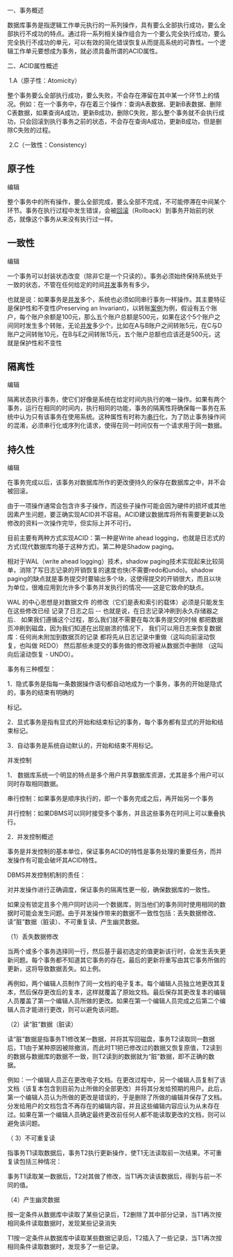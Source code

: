 一、事务概述     

​     数据库事务是指逻辑工作单元执行的一系列操作，具有要么全部执行成功，要么全部执行不成功的特点。通过将一系列相关操作组合为一个要么完全执行成功，要么完全执行不成功的单元，可以有效的简化错误恢复从而提高系统的可靠性。一个逻辑工作单元要想成为事务，就必须具备所谓的ACID属性。

二、ACID属性概述

​     1.A（原子性：Atomicity）

​          整个事务要么全部执行成功，要么失败，不会存在滞留在其中某一个环节上的情况。例如：在一个事务中，存在着三个操作：查询A表数据、更新B表数据、删除C表数据，如果查询A成功，更新B成功，删除C失败，那么整个事务就不会执行成功，只会回滚到执行事务之前的状态，不会存在查询A成功，更新B成功，但是删除C失败的过程。

​     2.C（一致性：Consistency）

## 原子性

编辑

整个事务中的所有操作，要么全部完成，要么全部不完成，不可能停滞在中间某个环节。事务在执行过程中发生错误，会被[回滚](http://baike.baidu.com/item/%E5%9B%9E%E6%BB%9A)（Rollback）到事务开始前的状态，就像这个事务从来没有执行过一样。

## 一致性

编辑

一个事务可以封装状态改变（除非它是一个只读的）。事务必须始终保持系统处于一致的状态，不管在任何给定的时间[并发](http://baike.baidu.com/item/%E5%B9%B6%E5%8F%91)事务有多少。

也就是说：如果事务是[并发](http://baike.baidu.com/item/%E5%B9%B6%E5%8F%91)多个，系统也必须如同串行事务一样操作。其主要特征是保护性和不变性(Preserving an Invariant)，以转账[案例](http://baike.baidu.com/item/%E6%A1%88%E4%BE%8B)为例，假设有五个账户，每个账户余额是100元，那么五个账户总额是500元，如果在这个5个账户之间同时发生多个转账，无论[并发](http://baike.baidu.com/item/%E5%B9%B6%E5%8F%91)多少个，比如在A与B账户之间转账5元，在C与D账户之间转账10元，在B与E之间转账15元，五个账户总额也应该还是500元，这就是保护性和不变性

## 隔离性

编辑

隔离状态执行事务，使它们好像是系统在给定时间内执行的唯一操作。如果有两个事务，运行在相同的时间内，执行相同的功能，事务的隔离性将确保每一事务在系统中认为只有该事务在使用系统。这种属性有时称为[串行](http://baike.baidu.com/item/%E4%B8%B2%E8%A1%8C)化，为了防止事务操作间的混淆，必须串行化或序列化请求，使得在同一时间仅有一个请求用于同一数据。

## 持久性

编辑

在事务完成以后，该事务对数据库所作的更改便持久的保存在数据库之中，并不会被回滚。

由于一项操作通常会包含许多子操作，而这些子操作可能会因为硬件的损坏或其他因素产生问题，要正确实现ACID并不容易。ACID建议数据库将所有需要更新以及修改的资料一次操作完毕，但实际上并不可行。

目前主要有两种方式实现ACID：第一种是Write ahead logging，也就是日志式的方式(现代数据库均基于这种方式)。第二种是Shadow paging。

相对于WAL（write ahead logging）技术，shadow paging技术实现起来比较简单，消除了写日志记录的开销恢复的速度也快(不需要redo和undo)。shadow paging的缺点就是事务提交时要输出多个块，这使得提交的开销很大，而且以块为单位，很难应用到允许多个事务并发执行的情况——这是它致命的缺点。

WAL 的中心思想是对数据文件 的修改（它们是表和索引的载体）必须是只能发生在这些修改已经 记录了日志之后 -- 也就是说，在日志记录冲刷到永久存储器之后． 如果我们遵循这个过程，那么我们就不需要在每次事务提交的时候 都把数据页冲刷到磁盘，因为我们知道在出现崩溃的情况下， 我们可以用日志来恢复数据库：任何尚未附加到数据页的记录 都将先从日志记录中重做（这叫向前滚动恢复，也叫做 REDO） 然后那些未提交的事务做的修改将被从数据页中删除 （这叫向后滚动恢复 - UNDO）。

事务有三种模型：

1．隐式事务是指每一条数据操作语句都自动地成为一个事务，事务的开始是隐式的，事务的结束有明确的

标记。

2．显式事务是指有显式的开始和结束标记的事务，每个事务都有显式的开始和结束标记。

3．自动事务是系统自动默认的，开始和结束不用标记。

并发控制

1． 数据库系统一个明显的特点是多个用户共享数据库资源，尤其是多个用户可以同时存取相同数据。

串行控制：如果事务是顺序执行的，即一个事务完成之后，再开始另一个事务

并行控制：如果DBMS可以同时接受多个事务，并且这些事务在时间上可以重叠执行。

2．并发控制概述

事务是并发控制的基本单位，保证事务ACID的特性是事务处理的重要任务，而并发操作有可能会破坏其ACID特性。

DBMS并发控制机制的责任：

对并发操作进行正确调度，保证事务的隔离性更一般，确保数据库的一致性。

如果没有锁定且多个用户同时访问一个数据库，则当他们的事务同时使用相同的数据时可能会发生问题。由于并发操作带来的数据不一致性包括：丢失数据修改、读”脏”数据（脏读）、不可重复读、产生幽灵数据。

（1）丢失数据修改

当两个或多个事务选择同一行，然后基于最初选定的值更新该行时，会发生丢失更新问题。每个事务都不知道其它事务的存在。最后的更新将重写由其它事务所做的更新，这将导致数据丢失。如上例。

再例如，两个编辑人员制作了同一文档的电子复本。每个编辑人员独立地更改其复本，然后保存更改后的复本，这样就覆盖了原始文档。最后保存其更改复本的编辑人员覆盖了第一个编辑人员所做的更改。如果在第一个编辑人员完成之后第二个编辑人员才能进行更改，则可以避免该问题。

（2）读“脏”数据（脏读）

读“脏”数据是指事务T1修改某一数据，并将其写回磁盘，事务T2读取同一数据后，T1由于某种原因被除撤消，而此时T1把已修改过的数据又恢复原值，T2读到的数据与数据库的数据不一致，则T2读到的数据就为“脏”数据，即不正确的数据。

例如：一个编辑人员正在更改电子文档。在更改过程中，另一个编辑人员复制了该文档（该复本包含到目前为止所做的全部更改）并将其分发给预期的用户。此后，第一个编辑人员认为所做的更改是错误的，于是删除了所做的编辑并保存了文档。分发给用户的文档包含不再存在的编辑内容，并且这些编辑内容应认为从未存在过。如果在第一个编辑人员确定最终更改前任何人都不能读取更改的文档，则可以避免该问题。

（ 3）不可重复读

指事务T1读取数据后，事务T2执行更新操作，使T1无法读取前一次结果。不可重复读包括三种情况：

事务T1读取某一数据后，T2对其做了修改，当T1再次读该数据后，得到与前一不同的值。

（4）产生幽灵数据

按一定条件从数据库中读取了某些记录后，T2删除了其中部分记录，当T1再次按相同条件读取数据时，发现某些记录消失

T1按一定条件从数据库中读取某些数据记录后，T2插入了一些记录，当T1再次按相同条件读取数据时，发现多了一些记录。

 